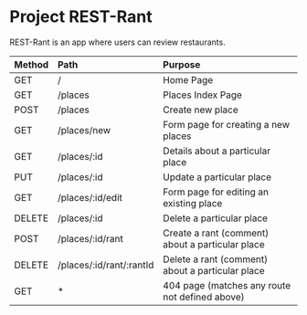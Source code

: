 # Project REST-Rant

REST-Rant is an app where users can review restaurants.

| Method | Path                     | Purpose                                          |
| :----- | :----------------------- | :----------------------------------------------- |
| GET    | /                        | Home Page                                        |
| GET    | /places                  | Places Index Page                                |
| POST   | /places                  | Create new place                                 |
| GET    | /places/new              | Form page for creating a new places              |
| GET    | /places/:id              | Details about a particular place                 |
| PUT    | /places/:id              | Update a particular place                        |
| GET    | /places/:id/edit         | Form page for editing an existing place          |
| DELETE | /places/:id              | Delete a particular place                        |
| POST   | /places/:id/rant         | Create a rant (comment) about a particular place |
| DELETE | /places/:id/rant/:rantId | Delete a rant (comment) about a particular place |
| GET    | *                        | 404 page (matches any route not defined above)   |
